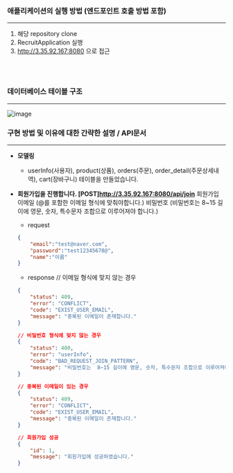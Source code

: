 ### 애플리케이션의 실행 방법 (엔드포인트 호출 방법 포함)

---
1. 해당 repository clone
2. RecruitApplication 실행
3. http://3.35.92.167:8080 으로 접근

<br><br>

### 데이터베이스 테이블 구조

---
![image](https://github.com/supark0206/cart-service/assets/71696834/f23554d5-094f-42f6-b23c-5fdc5e4d5286)


### 구현 방법 및 이유에 대한 간략한 설명 / API문서

---
- **모델링**
  - userInfo(사용자), product(상품), orders(주문), order_detail(주문상세내역), cart(장바구니) 테이블을 만들었습니다.


- **회원가입을 진행합니다. [POST]http://3.35.92.167:8080/api/join**
회원가입
이메일 (@를 포함한 이메일 형식에 맞춰야합니다.)
비밀번호 (비밀번호는 8~15 길이에 영문, 숫자, 특수문자 조합으로 이루어져야 합니다.)

    
  - request
  ```json
  {   
      "email":"test@naver.com",
      "password":"test12345678@",
      "name":"이름"
  }
  ```
  
  - response
  // 이메일 형식에 맞지 않는 경우
  ```json 
  {
      "status": 409,
      "error": "CONFLICT",
      "code": "EXIST_USER_EMAIL",
      "message": "중복된 이메일이 존재합니다."
  }
  ```

  ```json
  // 비밀번호 형식에 맞지 않는 경우
  {
      "status": 400,
      "error": "userInfo",
      "code": "BAD_REQUEST_JOIN_PATTERN",
      "message": "비밀번호는  8~15 길이에 영문, 숫자, 특수문자 조합으로 이루어져야 합니다."
  }
  ```

  ```json
  // 중복된 이메일이 있는 경우
  {
      "status": 409,
      "error": "CONFLICT",
      "code": "EXIST_USER_EMAIL",
      "message": "중복된 이메일이 존재합니다."
  }
  ```

  ```json
  // 회원가입 성공
  {
      "id": 1,
      "message": "회원가입에 성공하였습니다."
  }
  ```
